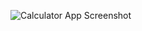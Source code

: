 ![Calculator App Screenshot](https://github.com/user-attachments/assets/0b95c020-fac1-4f63-b3ef-5a1828914fe6)
